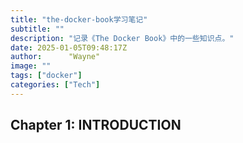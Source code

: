 ```yaml
---
title: "the-docker-book学习笔记"
subtitle: ""
description: "记录《The Docker Book》中的一些知识点。"
date: 2025-01-05T09:48:17Z
author:      "Wayne"
image: ""
tags: ["docker"]
categories: ["Tech"]
---
```


## Chapter 1: INTRODUCTION

